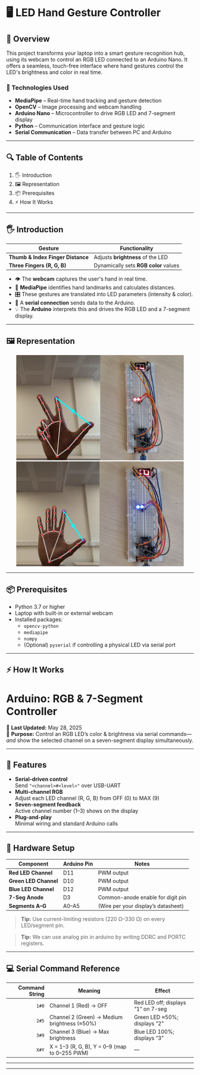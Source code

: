 # 🖥️ LED Hand Gesture Controller

## 🌟 Overview

This project transforms your laptop into a smart gesture recognition hub, using its webcam to control an RGB LED connected to an Arduino Nano. It offers a seamless, touch-free interface where hand gestures control the LED's brightness and color in real time.

### 🔧 Technologies Used

- **MediaPipe** – Real-time hand tracking and gesture detection  
- **OpenCV** – Image processing and webcam handling  
- **Arduino Nano** – Microcontroller to drive RGB LED and 7-segment display  
- **Python** – Communication interface and gesture logic  
- **Serial Communication** – Data transfer between PC and Arduino  

---
## 🔍 Table of Contents

1. 🖐️ Introduction
2. 🖼️ Representation
3. 📦 Prerequisites
4. ⚡ How It Works


---
## 🖐️ Introduction

| Gesture | Functionality                    |
|---------|----------------------------------|
| **Thumb & Index Finger Distance** | Adjusts **brightness** of the LED |
| **Three Fingers (R, G, B)**      | Dynamically sets **RGB color** values |

- 👁️ The **webcam** captures the user's hand in real time.  
- 🧠 **MediaPipe** identifies hand landmarks and calculates distances.  
- 🎛️ These gestures are translated into LED parameters (intensity & color).  
- 🧵 A **serial connection** sends data to the Arduino.  
- 💡 The **Arduino** interprets this and drives the RGB LED and a 7-segment display.  

---
## 🖼️ Representation
<p align="center">
  <img src="Assets/ft.jpg" alt="Hand Gesture Demo" width="450"/>
  <img src="Assets/st.jpg" alt="Hand Gesture Demo" width="450"/>
<p/>

---
## 📦 Prerequisites

- Python 3.7 or higher
- Laptop with built-in or external webcam
- Installed packages:
  - `opencv-python`
  - `mediapipe`
  - `numpy`
  - (Optional) `pyserial` if controlling a physical LED via serial port

---
## ⚡ How It Works

# Arduino: RGB & 7-Segment Controller

📅 **Last Updated:** May 28, 2025  
🔌 **Purpose:** Control an RGB LED’s color & brightness via serial commands—*and* show the selected channel on a seven-segment display simultaneously.

---

## 🚀 Features

- **Serial-driven control**  
  Send `"<channel>#<level>"` over USB-UART  
- **Multi-channel RGB**  
  Adjust each LED channel (R, G, B) from OFF (0) to MAX (9)  
- **Seven-segment feedback**  
  Active channel number (1–3) shows on the display  
- **Plug-and-play**  
  Minimal wiring and standard Arduino calls  

---

## 🔧 Hardware Setup

| Component            | Arduino Pin | Notes                               |
|----------------------|-------------|-------------------------------------|
| **Red LED Channel**  | D11         | PWM output                          |
| **Green LED Channel**| D10         | PWM output                          |
| **Blue LED Channel** | D12         | PWM output                          |
| **7-Seg Anode**      | D3          | Common-anode enable for digit pin   |
| **Segments A–G**     | A0–A5      | (Wire per your display’s datasheet) |

> **Tip:** Use current-limiting resistors (220 Ω–330 Ω) on every LED/segment pin.

> **Tip:** We can use analog pin in arduino by writing DDRC and PORTC registers.

---

## 💻 Serial Command Reference

| Command String | Meaning                                          | Effect                                         |
|---------------:|--------------------------------------------------|------------------------------------------------|
| `1#0`          | Channel 1 (Red) → OFF                            | Red LED off; displays “1” on 7-seg             |
| `2#5`          | Channel 2 (Green) → Medium brightness (≈50%)     | Green LED ≈50%; displays “2”                   |
| `3#9`          | Channel 3 (Blue) → Max brightness                | Blue LED 100%; displays “3”                    |
| `X#Y`          | X = 1–3 (R, G, B), Y = 0–9 (map to 0–255 PWM)    | —                                              |

---


---
